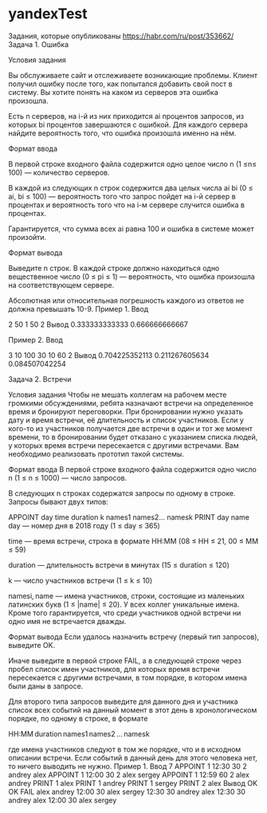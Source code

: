 # yandexTest
Задания, которые опубликованы https://habr.com/ru/post/353662/
Задача 1. Ошибка

Условия задания

Вы обслуживаете сайт и отслеживаете возникающие проблемы. Клиент получил ошибку после того, как попытался добавить свой пост в систему. Вы хотите понять на каком из серверов эта ошибка произошла.

Есть n серверов, на i-й из них приходится ai процентов запросов, из которых bi процентов завершаются с ошибкой. Для каждого сервера найдите вероятность того, что ошибка произошла именно на нём.

Формат ввода

В первой строке входного файла содержится одно целое число n (1 ≤n≤ 100) — количество серверов.

В каждой из следующих n строк содержится два целых числа ai bi (0 ≤ ai, bi ≤ 100) — вероятность того что запрос пойдет на i-й сервер в процентах и вероятность того что на i-м сервере случится ошибка в процентах.

Гарантируется, что сумма всех ai равна 100 и ошибка в системе может произойти.

Формат вывода

Выведите n строк. В каждой строке должно находиться одно вещественное число (0 ≤ pi ≤ 1) — вероятность, что ошибка произошла на соответствующем сервере.

Абсолютная или относительная погрешность каждого из ответов не должна превышать 10-9.
Пример 1.
Ввод

2
50 1
50 2
Вывод
0.333333333333
0.666666666667

Пример 2.
Ввод

3
10 100
30 10
60 2
Вывод
0.704225352113
0.211267605634
0.084507042254

Задача 2. Встречи

Условия задания
Чтобы не мешать коллегам на рабочем месте громкими обсуждениями, ребята назначают встречи на определенное время и бронируют переговорки. При бронировании нужно указать дату и время встречи, её длительность и список участников. Если у кого-то из участников получается две встречи в один и тот же момент времени, то в бронировании будет отказано с указанием списка людей, у которых время встречи пересекается с другими встречами. Вам необходимо реализовать прототип такой системы.

Формат ввода
В первой строке входного файла содержится одно число n (1 ≤ n ≤ 1000) — число запросов.

В следующих n строках содержатся запросы по одному в строке. Запросы бывают двух типов:

APPOINT day time duration k names1 names2… namesk
PRINT day name
day — номер дня в 2018 году (1 ≤ day ≤ 365)

time — время встречи, строка в формате HH:MM (08 ≤ HH ≤ 21, 00 ≤ MM ≤ 59)

duration — длительность встречи в минутах (15 ≤ duration ≤ 120)

k — число участников встречи (1 ≤ k ≤ 10)

namesi, name — имена участников, строки, состоящие из маленьких латинских букв (1 ≤ |name| ≤ 20). У всех коллег уникальные имена. Кроме того гарантируется, что среди участников одной встречи ни одно имя не встречается дважды.

Формат вывода
Если удалось назначить встречу (первый тип запросов), выведите OK.

Иначе выведите в первой строке FAIL, а в следующей строке через пробел список имен участников, для которых время встречи пересекается с другими встречами, в том порядке, в котором имена были даны в запросе.

Для второго типа запросов выведите для данного дня и участника список всех событий на данный момент в этот день в хронологическом порядке, по одному в строке, в формате

HH:MM duration names1 names2 … namesk

где имена участников следуют в том же порядке, что и в исходном описании встречи. Если событий в данный день для этого человека нет, то ничего выводить не нужно.
Пример 1.
Ввод
7
APPOINT 1 12:30 30 2 andrey alex
APPOINT 1 12:00 30 2 alex sergey
APPOINT 1 12:59 60 2 alex andrey
PRINT 1 alex
PRINT 1 andrey
PRINT 1 sergey
PRINT 2 alex
Вывод
OK
OK
FAIL
alex andrey
12:00 30 alex sergey
12:30 30 andrey alex
12:30 30 andrey alex
12:00 30 alex sergey
